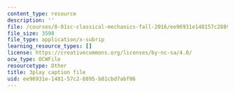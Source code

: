 ```yaml
---
content_type: resource
description: ''
file: /courses/8-01sc-classical-mechanics-fall-2016/ee96931e148157c28895b81cbd7abf06_2oK7Eb0YZ9U.vtt
file_size: 3598
file_type: application/x-subrip
learning_resource_types: []
license: https://creativecommons.org/licenses/by-nc-sa/4.0/
ocw_type: OCWFile
resourcetype: Other
title: 3play caption file
uid: ee96931e-1481-57c2-8895-b81cbd7abf06
---
```

